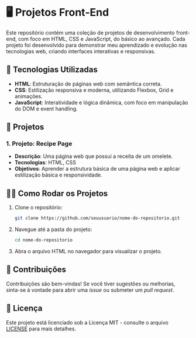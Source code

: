 # 🖥️ Projetos Front-End

Este repositório contém uma coleção de projetos de desenvolvimento front-end, com foco em HTML, CSS e JavaScript, do básico ao avançado. Cada projeto foi desenvolvido para demonstrar meu aprendizado e evolução nas tecnologias web, criando interfaces interativas e responsivas.

## 🚀 Tecnologias Utilizadas

- **HTML**: Estruturação de páginas web com semântica correta.
- **CSS**: Estilização responsiva e moderna, utilizando Flexbox, Grid e animações.
- **JavaScript**: Interatividade e lógica dinâmica, com foco em manipulação do DOM e event handling.

## 📂 Projetos

### 1. Projeto: Recipe Page
- **Descrição**: Uma página web que possui a receita de um omelete.
- **Tecnologias**: HTML, CSS
- **Objetivos**: Aprender a estrutura básica de uma página web e aplicar estilização básica e responsividade.

## 🏃‍♂️ Como Rodar os Projetos

1. Clone o repositório:
   ```bash
   git clone https://github.com/seuusuario/nome-do-repositorio.git
   ```

2. Navegue até a pasta do projeto:
   ```bash
   cd nome-do-repositorio
   ```

3. Abra o arquivo HTML no navegador para visualizar o projeto.

## 🤝 Contribuições

Contribuições são bem-vindas! Se você tiver sugestões ou melhorias, sinta-se à vontade para abrir uma *issue* ou submeter um *pull request*.

## 📄 Licença

Este projeto está licenciado sob a Licença MIT - consulte o arquivo [LICENSE](LICENSE) para mais detalhes.

